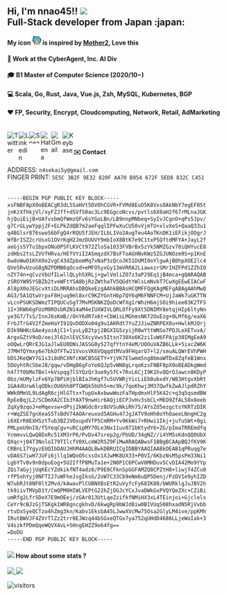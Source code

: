 <h2>Hi, I'm nnao45!! <img src="https://github.com/rajput2107/rajput2107/blob/master/Assets/Hi.gif" width="29px"> <br/>
Full-Stack developer from Japan :japan:</h2>

#### My icon <img src="https://github.com/nnao45/nnao45/blob/master/nnao45.png?raw=true" height="20px" width="20px"/></a> is inspired by [Mother2](https://www.nintendo.co.jp/n08/a2uj/mother2/index.html), Love this
#### :briefcase: Work at the CyberAgent, Inc. AI Div 
#### :mortar_board: B1 Master of Computer Science (2020/10~)
#### :computer: Scala, Go, Rust, Java, Vue.js, Zsh, MySQL, Kubernetes, BGP
#### ❤️ FP, Security, Encrypt, Cloudcomputing, Network, Retail, AdMarketing

<br/>

<a href="https://twitter.com/nnao45">
  <img align="left" alt="Twitter" width="26px" src="https://github.com/TheDudeThatCode/TheDudeThatCode/blob/master/Assets/Twitter.svg" />
</a>
<a href="https://www.linkedin.com/in/%E5%B0%9A%E5%BC%A5-%E6%A8%AA%E5%B1%B1-867544113/">
  <img align="left" alt="Linkedin" width="24px" src="https://github.com/TheDudeThatCode/TheDudeThatCode/blob/master/Assets/Linkedin.svg" />
</a>
<a href="https://speakerdeck.com/nnao45">
  <img align="left" alt="Speakerdeck" height="27px" width="27" src="https://www.strattic.com/wp-content/uploads/2019/06/speakerdeck-172x172.png" />
</a>
<a href="https://nnao45.hatenadiary.com/">
  <img align="left" alt="Hatena" width="24px" src="https://hatenacorp.jp/images/company/resource/hatena-blog-logo-s.png" />
</a>
<a href="mailto:n4sekai5y@gmail.com">
  <img align="left" alt="Gmail" width="26px" src="https://github.com/TheDudeThatCode/TheDudeThatCode/blob/master/Assets/Gmail.svg" />
</a>
<a href="https://keybase.io/nnao45">
  <img align="left" alt="Keybase" width="26px" src="https://upload.wikimedia.org/wikipedia/commons/b/bb/Keybase_logo_official.svg" />
</a>
</a>

<br/>

#### :envelope: Contact
ADDRESS: `n4sekai5y@gmail.com`<br/>
FINGER PRINT: `5E5C 3B2F 9E32 820F AA70 B954 672F 5ED8 832C C451`<br/>
<br/>
```
-----BEGIN PGP PUBLIC KEY BLOCK-----
xsFNBF8pX0oBEACgR3dL5SaHVt5DVOhCGVR+FVMd8EuO5K8VxsOAkNbY7egEF05t
jnKzXfhkjVl/xyFZJff+dSVfS0ac3Lc9EGgcoNcvs/pvtls6X0aH2f67rMLnaJGK
hjQuiEijB+UAfvsbmQfWmzQFv6sYGoLBn/LB9nnpMNbeq+SyIvJCgnO+qPs5Jpv/
g7CrGLywYppj2F+ELPkZdQB7m2aeFqqlIPFwXuCU50vVjmTU+xlvXeS+QaaQ33u1
q4BGlsr876swoS6bFgQ4rRQU5fJEH/ILbL1Vo2AugTeu4AoTKnDK1iEFikjOOgrJ
WfBrISZ2crUsxG1OVrKqH2JmzDUUVY9mbIoX8BtK7e9C1txP5QftdMFYA+JayL2f
aeGjs5YTu1bpxONuOPSFLKVCt972Zlo5a1033FVBrBx5zYk5NMZGzv70iQHYucE8
zdHbs2tsLZVVfHRva/HEfVYiI2ASmqzdX7BsFToAGHNvKWz5ZGJUNOzm9S+p1KnE
6wdoWwO1KhX0o2vgC43dZpbomMq7xNaP3zQcoJK51DUMI0oYlgwAjB0hpXOE2lc4
QVe5RvUzuG8gNZPDMB6qOcvd+eMFO5yxGy13mVRRA2LiawxzrSMrIHZFPd1ZZhIO
nZY74n+qCvzVbUfILwllQLyhSXRLj+gwlVmliZO7z3aP29Eq1jB4mca+gQARAQAB
zSROYW95YSBZb2tveWFtYSA8bjRzZWthaTV5QGdtYWlsLmNvbT7CwXgEEwEIACwF
Al8pX0oJEGcvXtiDLMRRAhsDBQkeEzgAAhkBBAsHCQMFFQgKAgMEFgABAgAAhMwQ
AG3/5A1QtwVrpxF8Hjuq9ml8xrC9KZYGntHbp7QY6qM6FNNFCM+UjJaWk7uGKTTN
vLcnPSUKSDWmzTIPQUCuSgT7MvM5KNKZQoDcWfXg1rWhzH6mjSOi9hiee03K2TFS
1I+3KWb6gFUzM9ROsbRZN14aM4eIUXWIVLQRLOfFy9Xt5DNIMY8etqjHIp6ltyNn
ye3G7/TsS/InnJ6sKmB//OnY6dR7x6t+CbWisLMGhmsNKf2OuEzg+0LMf6g/eaX6
FrbJTrG4V2fZmeHaYI91QvDODXo04g9u1AKRdt7YuZJJiwZNRPEX0u+HwlkMJOrj
D3k9NHKcGAe4yozAjC1+lyvLyB2tpj2BGXIG5zyijR0wYttWNSo7PDJLoXETuvA/
ArgxGZtV9oD/oei3l62nlEVC5XcyVws5Itsn730Xo6K2ziIuW6FPAjp30IMgEeA9
oOQwLrQRrEJG1aJlwEU0DNsJASSG0y527qfYtnY4eM/UOOuVAZB6LLk+5ixc2W6K
J7MHfQYmxy6e7bkOfFTw21VvosVK6VQqqdtMVa9FHqarU7+l2/smuALQWrEVhPWH
bDSJKeQWY7G1s3i8dRCXNfcKWCB5GETY+YjVK7Elwmm5ng8bmaWTDx8ZqfeB1Wnx
5DUyhtRcSbeJ8/gqw/vDHgB6gFoYe6QJp5vWN0gLrqoKzsFNBF8pX0oBEADkgWmd
h477f0bMoTBel+kVspqg7lSYQzQr3ue9y5fC+7RvL6CjI9K1hvOQrOJawcn8KDyP
0bz/mUMylzFx6Yp7BPiHjblBIaJhKgf7u5UVWRjYicLiEb0ubxdY/W83HtgvXbRt
1GA4dUrw6lqODkcOU6hh8PTGWQk5bUh5+mc9k/7qoKhwj3M37QwfkZwAJlpdRZhY
WWk0MmVL9LdAgR6cjHlGTtx+TupUxAxbwwWozFaTHpdmxHlF5K42c+q3q5qsmdBW
RpEeBqjL2/SCDmXA2CIb3YAXT9nwHir6AQjiECPJvHv3sbCL+MEO9ZfAL58x8eeb
ZqXy9zqoJ+eMqevsw+dPsj2kWGdc8rz8UVSuNkiRh75/AYsZd5ezgctsYKRTzDIK
r+WqZSE7gnXeaS5TsBdV74AOAreuxod5AGHu47JgJATV9oHh0oYhOaeeLNngHC2g
i6XErR0EXHSztTub3BZJVOxupdVfP5CmRM+Yv9KkWi7+RHwi1Ikj+jufuSWt+0gi
PMLpeU9nI8/f5YeqCgv+uRCipMY70Le3Nx11uv071bKtydY6+ZG/pImaTRREmdfq
YcmmvvLQwQ8DxRc51XM3rP6/PvDv47srep2g/PbUD/34gNZ//i4YM5sKdnQQ0UbX
QXqc+j04T3NoloI79TIlcfV0XLcmW2RSZ9FiMwARAQABwsF1BBgBCAApBQJfKV9K
CRBnL17YgyzEUQIbDAUJHhM4AAQLBwkDBRUICgIDBBYAAQIAABkOEAB1qPRuqg7e
vDA6S7iwH7JUFi6jllq1WQoO5cssOx1XJwMK8UX33+P0VI/6KbzNsM5psPm33Ni1
LgbYTv0v9n0dpuEog+5U2IffP8MuTa1e+2N0P1C6PCwV0MHDuvSCvDIA42Mo9YYp
ZQi7aGyjjUqKEcYZdkikfNT4adz8/P9E0CFknSpGGFAMZQ8CPZtH8+liwjf4ZCu0
rfP5ohYyj0NFTI27uWFheJsgIksG/2oW7C33Cb9eNm6uQP5Denj/PzDVIe9yhIZD
W7ubRJt8NF0lt2Mvd/kAwavPlCUBNXBsEtR2uVyfcFy68IK80/bWURklgJuJBV2h
tk9iivTMVpD1Y/CmQPM0HIWLVEPtG22hZjDGJcYCxJvaDWkGxPVQYQeZXc+CZiBi
umRfg2LfrSDeX7E9mOEej/zGAr013UtLqeZzifkfNMiHX3xL4TEinjoi+Gjclels
CeYr9cBJzGjTSKgk1WR8gncgkhvD/6kwgRp9bWJd8iw0B1VUqS08hxadN5RjVvbb
rtvDxSyeQCTzo4hZmg3kn/Kabv1EksbA45LJwwXVcMw75Osa2GlyLM4ive/ppKMh
IRutBWVJF4ZVrTlZz2trr0EJWzq44bSGxeQTGx7ya752qUHdD4686LLjeWoIak+3
V4szkfPDmQqeWQVX4vL+5HngEHZZ9o64fg==
=DoDU
-----END PGP PUBLIC KEY BLOCK-----
```

#### <img src="https://media.giphy.com/media/VgCDAzcKvsR6OM0uWg/giphy.gif" width="50"> How about some stats ?
<p align="left">
<a href="https://github.com/anuraghazra/github-readme-stats">
  <img src="https://github-readme-stats.vercel.app/api?username=nnao45&count_private=true&show_icons=true" />
</a>
<a href="https://github.com/anuraghazra/github-readme-stats">
  <img src="https://github-readme-stats.vercel.app/api/top-langs/?username=nnao45&hide=makefile,shell" />
</a>
</p>

![visitors](https://visitor-badge.laobi.icu/badge?page_id=nnao45.nnao45)
